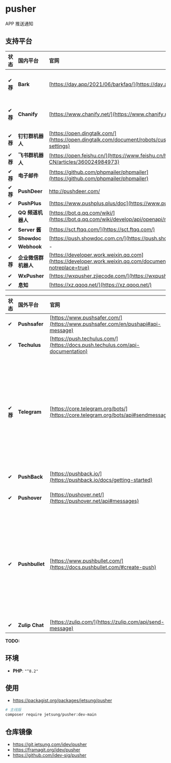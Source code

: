 # pusher

APP 推送通知

## 支持平台

| 状态     | **国内**平台         | 官网                                                                                                             | 文档 | 案例                                       | 备注                                                                   |
| :------- | :------------------- | :--------------------------------------------------------------------------------------------------------------- | :--- | :----------------------------------------- | :--------------------------------------------------------------------- |
| ✔ **荐** | **Bark**             | [https://day.app/2021/06/barkfaq/](https://day.app/2021/06/barkfaq/)                                             | -    | [cases](tests/Channels/BarkTest.php)       | 仅支持 `iOS`                                                           |
| ✔ **荐** | **Chanify**          | [https://www.chanify.net/](https://www.chanify.net/)                                                             | -    | [cases](tests/Channels/ChanifyTest.php)    | 仅支持 `iOS`                                                           |
| ✔ **荐** | **钉钉群机器人**     | [https://open.dingtalk.com/](https://open.dingtalk.com/document/robots/customize-robot-security-settings)        | -    | [cases](tests/Channels/DingtalkTest.php)   |
| ✔ **荐** | **飞书群机器人**     | [https://open.feishu.cn/](https://www.feishu.cn/hc/zh-CN/articles/360024984973)                                  | -    | [cases](tests/Channels/FeishuTest.php)     |
| ✔ **荐** | **电子邮件**         | [https://github.com/phpmailer/phpmailer](https://github.com/phpmailer/phpmailer)                                 | -    | [cases](tests/Channels/MailerTest.php)     |
| ✔ **荐** | **PushDeer**         | http://pushdeer.com/                                                                                             | -    | [cases](tests/Channels/PushDeerTest.php)   |
| ✔        | **PushPlus**         | [https://www.pushplus.plus/doc](https://www.pushplus.plus/)                                                      | -    | [cases](tests/Channels/PushPlusTest.php)   |
| ✔        | **QQ 频道机器人**    | [https://bot.q.qq.com/wiki/](https://bot.q.qq.com/wiki/develop/api/openapi/message/post_messages.html)           | -    | [cases](tests/Channels/QQBotTest.php)      |
| ✔        | **Server 酱**        | [https://sct.ftqq.com/](https://sct.ftqq.com/)                                                                   | -    | [cases](tests/Channels/ServerChanTest.php) |
| ✔        | **Showdoc**          | [https://push.showdoc.com.cn/](https://push.showdoc.com.cn/)                                                     | -    | [cases](tests/Channels/ShowdocTest.php)    |
| ✔        | **Webhook**          | -                                                                                                                | -    | [cases](tests/Channels/WebhookTest.php)    |
| ✔ **荐** | **企业微信群机器人** | [https://developer.work.weixin.qq.com](https://developer.work.weixin.qq.com/document/path/91770?notreplace=true) | -    | [cases](tests/Channels/WeComTest.php)      |
| ✔        | **WxPusher**         | [https://wxpusher.zjiecode.com/](https://wxpusher.zjiecode.com/)                                                 | -    | [cases](tests/Channels/WxPusherTest.php)   |
| ✔        | **息知**             | [https://xz.qqoq.net/](https://xz.qqoq.net/)                                                                     | -    | [cases](tests/Channels/XizhiTest.php)      |

| 状态     | **国外**平台   | 官网                                                                                    | 文档 | 案例                                       | 备注                                                                                   |
| :------- | :------------- | :-------------------------------------------------------------------------------------- | :--- | :----------------------------------------- | :------------------------------------------------------------------------------------- |
| ✔        | **Pushsafer**  | [https://www.pushsafer.com/](https://www.pushsafer.com/en/pushapi#api-message)          | -    | [cases](tests/Channels/PushsaferTest.php)  |
| ✔        | **Techulus**   | [https://push.techulus.com/](https://docs.push.techulus.com/api-documentation)          | -    | [cases](tests/Channels/TechulusTest.php)   | (付费)
| ✔ **荐** | **Telegram**   | [https://core.telegram.org/bots/](https://core.telegram.org/bots/api#sendmessage)       | -    | [cases](tests/Channels/TelegramTest.php)   |创建[Bot](https://t.me/BotFather)后，将Bot添加至群组或频道，再添加[获取ChatId的机器人进群组](https://t.me/getmyid_bot)(可移除)，即可获得`ChatId`|
| ✔        | **PushBack**   | [https://pushback.io/](https://pushback.io/docs/getting-started)                        | -    | [cases](tests/Channels/PushBackTest.php)   | (100条信息)
| ✔        | **Pushover**   | [https://pushover.net/](https://pushover.net/api#messages)                              | -    | [cases](tests/Channels/PushoverTest.php)   | (付费，试用期 30 天)                                                                   |
| ✔        | **Pushbullet** | [https://www.pushbullet.com/](https://docs.pushbullet.com/#create-push)                 | -    | [cases](tests/Channels/PushbulletTest.php) | 不支持 `iOS`。小米手机无法正常接收，但 Chrome 插件可用，长时间不登录账号，功能会失效。 |
| ✔        | **Zulip Chat** | [https://zulip.com/](https://zulip.com/api/send-message)                                | -    | [cases](tests/Channels/ZulipTest.php)      | **可[自建](https://zulip.readthedocs.io/en/stable/production/install.html)**           |

**TODO:**
> 

## 环境

-   **PHP**: `"^8.2"`

## 使用

-   https://packagist.org/packages/jetsung/pusher

```bash
# 主线版
composer require jetsung/pusher:dev-main
```

## 仓库镜像

-   https://git.jetsung.com/idev/pusher
-   https://framagit.org/idev/pusher
-   https://github.com/idev-sig/pusher
